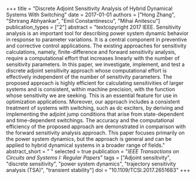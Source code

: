 +++
title = "Discrete Adjoint Sensitivity Analysis of Hybrid Dynamical Systems With Switching"
date = 2017-01-01
authors = ["Hong Zhang", "Shrirang Abhyankar", "Emil Constantinescu", "Mihai Anitescu"]
publication_types = ["2"]
abstract = "textcopyright 2017 IEEE. Sensitivity analysis is an important tool for describing power system dynamic behavior in response to parameter variations. It is a central component in preventive and corrective control applications. The existing approaches for sensitivity calculations, namely, finite-difference and forward sensitivity analysis, require a computational effort that increases linearly with the number of sensitivity parameters. In this paper, we investigate, implement, and test a discrete adjoint sensitivity approach whose computational effort is effectively independent of the number of sensitivity parameters. The proposed approach is highly efficient for calculating sensitivities of larger systems and is consistent, within machine precision, with the function whose sensitivity we are seeking. This is an essential feature for use in optimization applications. Moreover, our approach includes a consistent treatment of systems with switching, such as dc exciters, by deriving and implementing the adjoint jump conditions that arise from state-dependent and time-dependent switchings. The accuracy and the computational efficiency of the proposed approach are demonstrated in comparison with the forward sensitivity analysis approach. This paper focuses primarily on the power system dynamics, but the approach is general and can be applied to hybrid dynamical systems in a broader range of fields."
abstract_short = " "
selected = true
publication = "*IEEE Transactions on Circuits and Systems I: Regular Papers*"
tags = ["Adjoint sensitivity", "discrete sensitivity", "power system dynamics", "trajectory sensitivity analysis (TSA)", "transient stability"]
doi = "10.1109/TCSI.2017.2651683"
+++

